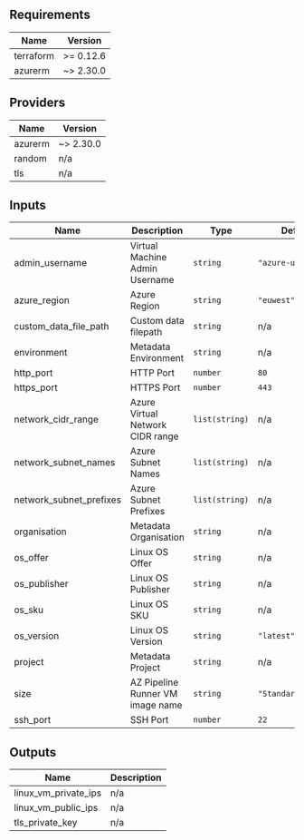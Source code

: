 ## Requirements

| Name | Version |
|------|---------|
| terraform | >= 0.12.6 |
| azurerm | ~> 2.30.0 |

## Providers

| Name | Version |
|------|---------|
| azurerm | ~> 2.30.0 |
| random | n/a |
| tls | n/a |

## Inputs

| Name | Description | Type | Default | Required |
|------|-------------|------|---------|:--------:|
| admin\_username | Virtual Machine Admin Username | `string` | `"azure-user"` | no |
| azure\_region | Azure Region | `string` | `"euwest"` | no |
| custom\_data\_file\_path | Custom data filepath | `string` | n/a | yes |
| environment | Metadata Environment | `string` | n/a | yes |
| http\_port | HTTP Port | `number` | `80` | no |
| https\_port | HTTPS Port | `number` | `443` | no |
| network\_cidr\_range | Azure Virtual Network CIDR range | `list(string)` | n/a | yes |
| network\_subnet\_names | Azure Subnet Names | `list(string)` | n/a | yes |
| network\_subnet\_prefixes | Azure Subnet Prefixes | `list(string)` | n/a | yes |
| organisation | Metadata Organisation | `string` | n/a | yes |
| os\_offer | Linux OS Offer | `string` | n/a | yes |
| os\_publisher | Linux OS Publisher | `string` | n/a | yes |
| os\_sku | Linux OS SKU | `string` | n/a | yes |
| os\_version | Linux OS Version | `string` | `"latest"` | no |
| project | Metadata Project | `string` | n/a | yes |
| size | AZ Pipeline Runner VM image name | `string` | `"Standard_DS1_v2"` | no |
| ssh\_port | SSH Port | `number` | `22` | no |

## Outputs

| Name | Description |
|------|-------------|
| linux\_vm\_private\_ips | n/a |
| linux\_vm\_public\_ips | n/a |
| tls\_private\_key | n/a |

